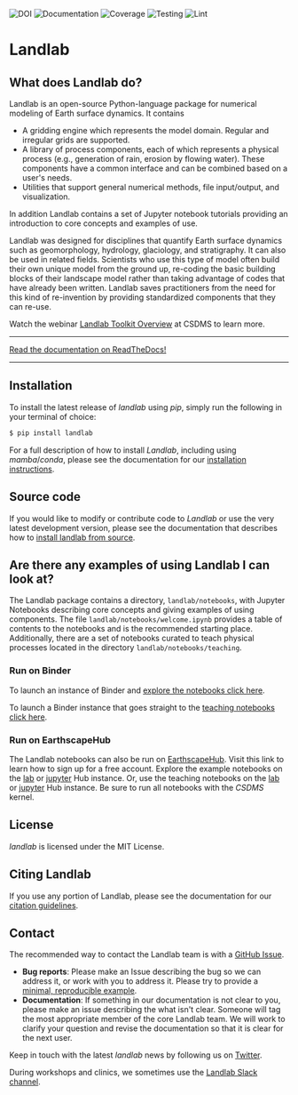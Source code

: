 ![[DOI][doi-link]][doi-badge]
![[Documentation][rtd-link]][rtd-badge]
![[Coverage][coveralls-link]][coveralls-badge]
![[Testing][test-link]][test-badge]
![[Lint][lint-link]][lint-badge]


[coveralls-badge]: https://coveralls.io/repos/landlab/landlab/badge.png
[coveralls-link]: https://coveralls.io/r/landlab/landlab
[doi-badge]: https://zenodo.org/badge/DOI/10.5281/zenodo.3776837.svg
[doi-link]: https://doi.org/10.5281/zenodo.3776837
[lint-badge]: https://github.com/landlab/landlab/actions/workflows/lint.yml/badge.svg
[lint-link]: https://github.com/landlab/landlab/actions/workflows/lint.yml
[rtd-badge]:https://readthedocs.org/projects/landlab/badge/?version=latest
[rtd-link]: https://landlab.readthedocs.org
[test-badge]: https://github.com/landlab/landlab/actions/workflows/test.yml/badge.svg
[test-link]: https://github.com/landlab/landlab/actions/workflows/test.yml

# Landlab

## What does Landlab do?

<!-- start-intro -->

Landlab is an open-source Python-language package for numerical modeling of
Earth surface dynamics. It contains

- A gridding engine which represents the model domain. Regular and irregular
  grids are supported.
- A library of process components, each of which represents a physical process
  (e.g., generation of rain, erosion by flowing water). These components have
  a common interface and can be combined based on a user's needs.
- Utilities that support general numerical methods, file input/output, and
  visualization.

In addition Landlab contains a set of Jupyter notebook tutorials providing
an introduction to core concepts and examples of use.

Landlab was designed for disciplines that quantify Earth surface dynamics such
as geomorphology, hydrology, glaciology, and stratigraphy. It can also be used
in related fields. Scientists who use this type of model often build
their own unique model from the ground up, re-coding the basic building blocks
of their landscape model rather than taking advantage of codes that have
already been written. Landlab saves practitioners from the need for this kind
of re-invention by providing standardized components that they can re-use.

Watch the webinar [Landlab Toolkit Overview](https://csdms.colorado.edu/wiki/Presenters-0407)
at CSDMS to learn more.

<!-- end-intro -->

______________________________________________________________________

[Read the documentation on ReadTheDocs!](https://landlab.readthedocs.io/)

______________________________________________________________________

## Installation

To install the latest release of *landlab* using *pip*, simply run the following
in your terminal of choice:

```bash
$ pip install landlab
```

For a full description of how to install *Landlab*, including using *mamba*/*conda*,
please see the documentation for our [installation instructions].

## Source code

If you would like to modify or contribute code to *Landlab* or use the very latest
development version, please see the documentation that describes how to
[install landlab from source].

## Are there any examples of using Landlab I can look at?

The Landlab package contains a directory, `landlab/notebooks`, with
Jupyter Notebooks describing core concepts and giving examples of using components.
The file `landlab/notebooks/welcome.ipynb` provides a table of contents to
the notebooks and is the recommended starting place.
Additionally, there are a set of notebooks curated to teach physical processes
located in the directory `landlab/notebooks/teaching`.

### Run on Binder

To launch an instance of
Binder and [explore the notebooks click here].

To launch a Binder instance that goes straight to the [teaching notebooks click here].

### Run on EarthscapeHub

The Landlab notebooks can also be run on [EarthscapeHub].
Visit this link to learn how to sign up for a free account.
Explore the example notebooks on the
[lab](https://lab.openearthscape.org/hub/user-redirect/git-pull?repo=https%3A%2F%2Fgithub.com%2Flandlab%2Flandlab&urlpath=lab%2Ftree%2Flandlab%2Fnotebooks%2Fwelcome.ipynb&branch=master) or [jupyter](https://jupyter.openearthscape.org/hub/user-redirect/git-pull?repo=https%3A%2F%2Fgithub.com%2Flandlab%2Flandlab&urlpath=lab%2Ftree%2Flandlab%2Fnotebooks%2Fwelcome.ipynb&branch=master) Hub instance.
Or, use the teaching notebooks on the
[lab](https://lab.openearthscape.org/hub/user-redirect/git-pull?repo=https%3A%2F%2Fgithub.com%2Flandlab%2Flandlab&urlpath=lab%2Ftree%2Flandlab%2Fnotebooks%2Fteaching%2Fwelcome_teaching.ipynb&branch=master) or [jupyter](https://jupyter.openearthscape.org/hub/user-redirect/git-pull?repo=https%3A%2F%2Fgithub.com%2Flandlab%2Flandlab&urlpath=lab%2Ftree%2Flandlab%2Fnotebooks%2Fteaching%2Fwelcome_teaching.ipynb&branch=master) Hub instance.
Be sure to run all notebooks with the *CSDMS* kernel.

## License

*landlab* is licensed under the MIT License.

## Citing Landlab

If you use any portion of Landlab, please see the documentation for our
[citation guidelines].

## Contact

<!-- start-contact -->

The recommended way to contact the Landlab team is with a
[GitHub Issue](https://github.com/landlab/landlab/issues).

- **Bug reports**: Please make an Issue describing the bug so we can address it, or work
  with you to address it. Please try to provide a [minimal, reproducible example](https://stackoverflow.com/help/minimal-reproducible-example).
- **Documentation**: If something in our documentation is not clear to you, please make an
  issue describing the what isn't clear. Someone will tag
  the most appropriate member of the core Landlab team. We will work to clarify
  your question and revise the documentation so that it is clear for the next user.

Keep in touch with the latest *landlab* news by following us on [Twitter](https://twitter.com/landlabtoolkit).

During workshops and clinics, we sometimes use the
[Landlab Slack channel](https://landlab.slack.com).

<!-- end-contact -->

[citation guidelines]: https://landlab.readthedocs.io/en/master/citing.html
[earthscapehub]: https://csdms.colorado.edu/wiki/JupyterHub
[explore the notebooks click here]: https://mybinder.org/v2/gh/landlab/landlab/master?filepath=notebooks/welcome.ipynb
[install landlab from source]: https://landlab.readthedocs.io/en/master/install/developer_install.html
[installation instructions]: https://landlab.readthedocs.io/en/master/installation.html
[teaching notebooks click here]: https://mybinder.org/v2/gh/landlab/landlab/master?filepath=notebooks/teaching/welcome_teaching.ipynb
